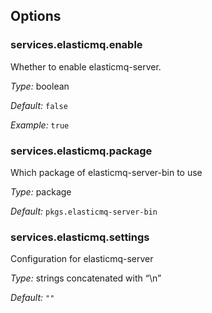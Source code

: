 [comment]: # (Do not edit this file as it is autogenerated. Go to docs/individual-docs if you want to make edits.)


[comment]: # (Please add your documentation on top of this line)

## Options

### services\.elasticmq\.enable

Whether to enable elasticmq-server\.



*Type:*
boolean



*Default:*
` false `



*Example:*
` true `



### services\.elasticmq\.package



Which package of elasticmq-server-bin to use



*Type:*
package



*Default:*
` pkgs.elasticmq-server-bin `



### services\.elasticmq\.settings



Configuration for elasticmq-server



*Type:*
strings concatenated with “\\n”



*Default:*
` "" `
